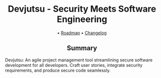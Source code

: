 <div align="center">

# Devjutsu - Security Meets Software Engineering

•
[Roadmap](/ROADMAP.md)
•
[Changelog](/CHANGELOG.md)

## Summary

</div>

Devjutsu: An agile project management tool streamlining secure software development for all developers. Craft user stories, integrate security requirements, and produce secure code seamlessly.
